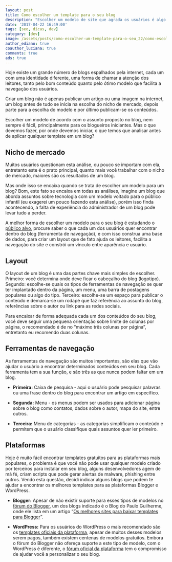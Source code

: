 ```yaml
---
layout: post
title: Como escolher um template para o seu blog
description: "Escolher um modelo de site que agrada os usuários é algo primordial, independente do assunto proposto pelo blog. Por outro lado devemos levar em consideração o estudo do público alvo, descobrir novas tendências e acompanhar as exigências da atualidade."
date: '2017-04-22 16:49:00'
tags: [seo, dicas, dev]
category: [dev]
image: /assets/posts/como-escolher-um-template-para-o-seu_22/como-escolher-um-template-para-o-seu_22.png
author_ediano: true
coauthor_luciana: true
comments: true
ads: true
---
```


Hoje existe um grande número de blogs espalhados pela internet, cada um com uma identidade diferente, uma forma de chamar a atenção dos leitores, tanto pelo bom conteúdo quanto pelo ótimo modelo que facilita a navegação dos usuários.

Criar um blog não é apenas publicar um artigo ou uma imagem na internet, um blog antes de tudo se inicia na escolha do nicho de mercado, depois parte para a escolha do modelo e por último publicam-se os conteúdos.

Escolher um modelo de acordo com o assunto proposto no blog, nem sempre é fácil, principalmente para os blogueiros iniciantes. Mas o que devemos fazer, por onde devemos iniciar, o que temos que analisar antes de aplicar qualquer template em um blog?

## Nicho de mercado
Muitos usuários questionam esta análise, ou pouco se importam com ela, entretanto este é o prato principal, quanto mais você trabalhar com o nicho de mercado, maiores são os resultados de um blog.

Mas onde isso se encaixa quando se trata de escolher um modelo para um blog? Bom, este fato se encaixa em todas as análises, imagine um blog que aborda assuntos sobre tecnologia com um modelo voltado para o público infantil (eu exagerei um pouco fazendo esta análise), porém isso finda acontecendo, a falta de experiência do administrador de um blog pode levar tudo a perder.

A melhor forma de escolher um modelo para o seu blog é estudando o <a href="http://www.insideblock.com/posts/acerte-no-alvo-com-o-google-adwords.html" target="_blank">público alvo</a>, procure saber o que cada um dos usuários quer encontrar dentro do blog (ferramenta de navegação), e com isso construa uma base de dados, para criar um layout que de fato ajuda os leitores, facilita a navegação do site e constrói um vínculo entre aparência e usuário.

## Layout
O layout de um blog é uma das partes chave mais simples de escolher. Primeiro: você determina onde deve ficar o cabeçalho do blog (logotipo). Segundo: escolhe-se quais os tipos de ferramentas de navegação se quer ter implantado dentro da página, um menu, uma barra de postagens populares ou algo do tipo. Terceiro: escolhe-se um espaço para publicar o conteúdo e demarca-se um rodapé que faz referência ao assunto do blog, referências sobre o autor ou link para as redes sociais.

Para encaixar de forma adequada cada um dos conteúdos do seu blog, você deve seguir uma pequena orientação sobre limite de colunas por página, o recomendado é de no “máximo três colunas por página”, entretanto eu recomendo duas colunas.

## Ferramentas de navegação
As ferramentas de navegação são muitos importantes, são elas que vão ajudar o usuário a encontrar determinados conteúdos em seu blog. Cada ferramenta tem a sua função, e são três as que nunca podem faltar em um blog.

* **Primeira:** Caixa de pesquisa - aqui o usuário pode pesquisar palavras ou uma frase dentro do blog para encontrar um artigo em específico.

* **Segunda:** Menu - os menus podem ser usados para adicionar página sobre o blog como contatos, dados sobre o autor, mapa do site, entre outros.

* **Terceira:** Menu de categorias - as categorias simplificam o conteúdo e permitem que o usuário classifique quais assuntos quer ler primeiro.

## Plataformas
Hoje é muito fácil encontrar templates gratuitos para as plataformas mais populares, o problema é que você não pode usar qualquer modelo criado por terceiros para instalar em seu blog, alguns desenvolvedores agem de má fé, criam scripts que pode gerar alertas de malware, phishing entre outros. Vendo esta questão, decidi indicar alguns blogs que podem te ajudar a encontrar os melhores templates para as plataformas Blogger e WordPress.

* **Blogger:** Apesar de não existir suporte para esses tipos de modelos no <a href="https://productforums.google.com/forum/#!forum/blogger-pt" target="_blank" class="external-link" rel="nofollow">fórum do Blogger</a>, um dos blogs indicado é o Blog do Paulo Guilherme, onde ele lista em um artigo “<a href="http://www.pauloguilherme.com/2014/11/melhores-sites-para-baixar-templates-para-blogger.html" target="_blank" class="external-link">Os melhores sites para baixar templates para Blogger</a>”.

* **WordPress:** Para os usuários do WordPress o mais recomendado são os <a href="https://wordpress.org/themes/" target="_blank" class="external-link" rel="nofollow">templates oficiais da plataforma</a>, apesar de muitos desses modelos serem pagos, também existem centenas de modelos gratuitos. Embora o fórum do Blogger não ofereça suporte a este tipo de modelo, com o WordPress é diferente, o <a href="https://br.wordpress.org/support/" target="_blank" class="external-link" rel="nofollow">fórum oficial da plataforma</a> tem o compromisso de ajudar você a personalizar o seu blog.